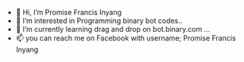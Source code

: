 - 👋 Hi, I’m  Promise Francis Inyang
- 👀 I’m interested in Programming binary bot codes..
- 🌱 I’m currently learning drag and drop on bot.binary.com ...
- 📫 you can reach me on Facebook with username; Promise Francis Inyang

<!---
Promise/Promise is a ✨ special ✨ repository because its `README.md` (this file) appears on your GitHub profile.
You can click the Preview link to take a look at your changes.
--->
